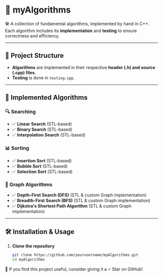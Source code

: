 # 📌 myAlgorithms

🛠️ A collection of fundamental algorithms, implemented by hand in C++. Each algorithm includes its **implementation** and **testing** to ensure correctness and efficiency.

---

## 📂 Project Structure
- **Algorithms** are implemented in their respective **header (.h) and source (.cpp) files**.
- **Testing** is done in `testing.cpp`.

---

## 🚀 Implemented Algorithms

### 🔍 Searching
- ✅ **Linear Search** (STL-based)
- ✅ **Binary Search** (STL-based)
- ✅ **Interpolation Search** (STL-based)

### 📊 Sorting
- ✅ **Insertion Sort** (STL-based)
- ✅ **Bubble Sort** (STL-based)
- ✅ **Selection Sort** (STL-based)

### 🔗 Graph Algorithms
- ✅ **Depth-First Search (DFS)** (STL & custom Graph implementation)
- ✅ **Breadth-First Search (BFS)** (STL & custom Graph implementation)
- ✅ **Dijkstra's Shortest Path Algorithm** (STL & custom Graph implementation)

---

## 🛠️ Installation & Usage

1. **Clone the repository**
   ```sh
   git clone https://github.com/yourusername/myAlgorithms.git
   cd myAlgorithms

🌟 If you find this project useful, consider giving it a ⭐ Star on GitHub!
